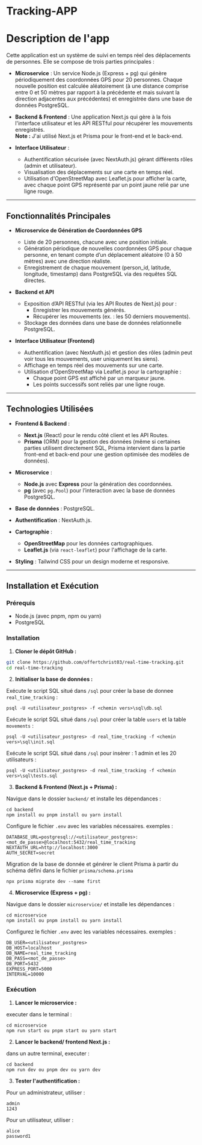 # Tracking-APP

# Description de l'app

Cette application est un système de suivi en temps réel des déplacements de personnes. Elle se compose de trois parties principales :

- **Microservice** : Un service Node.js (Express + pg) qui génère périodiquement des coordonnées GPS pour 20 personnes. Chaque nouvelle position est calculée aléatoirement (à une distance comprise entre 0 et 50 mètres par rapport à la précédente et mais suivant la direction adjacentes aux précédentes) et enregistrée dans une base de données PostgreSQL.

- **Backend & Frontend** : Une application Next.js qui gère à la fois l'interface utilisateur et les API RESTful pour récupérer les mouvements enregistrés.  
  **Note :** J'ai utilisé Next.js et Prisma pour le front-end et le back-end.

- **Interface Utilisateur** :
  - Authentification sécurisée (avec NextAuth.js) gérant différents rôles (admin et utilisateur).
  - Visualisation des déplacements sur une carte en temps réel.
  - Utilisation d'OpenStreetMap avec Leaflet.js pour afficher la carte, avec chaque point GPS représenté par un point jaune relié par une ligne rouge.

---

## Fonctionnalités Principales

- **Microservice de Génération de Coordonnées GPS**

  - Liste de 20 personnes, chacune avec une position initiale.
  - Génération périodique de nouvelles coordonnées GPS pour chaque personne, en tenant compte d’un déplacement aléatoire (0 à 50 mètres) avec une direction réaliste.
  - Enregistrement de chaque mouvement (person_id, latitude, longitude, timestamp) dans PostgreSQL via des requêtes SQL directes.

- **Backend et API**

  - Exposition d’API RESTful (via les API Routes de Next.js) pour :
    - Enregistrer les mouvements générés.
    - Récupérer les mouvements (ex. : les 50 derniers mouvements).
  - Stockage des données dans une base de données relationnelle PostgreSQL.

- **Interface Utilisateur (Frontend)**
  - Authentification (avec NextAuth.js) et gestion des rôles (admin peut voir tous les mouvements, user uniquement les siens).
  - Affichage en temps réel des mouvements sur une carte.
  - Utilisation d’OpenStreetMap via Leaflet.js pour la cartographie :
    - Chaque point GPS est affiché par un marqueur jaune.
    - Les points successifs sont reliés par une ligne rouge.

---

## Technologies Utilisées

- **Frontend & Backend** :

  - **Next.js** (React) pour le rendu côté client et les API Routes.
  - **Prisma** (ORM) pour la gestion des données (même si certaines parties utilisent directement SQL, Prisma intervient dans la partie front-end et back-end pour une gestion optimisée des modèles de données).

- **Microservice** :

  - **Node.js** avec **Express** pour la génération des coordonnées.
  - **pg** (avec `pg.Pool`) pour l’interaction avec la base de données PostgreSQL.

- **Base de données** : PostgreSQL.

- **Authentification** : NextAuth.js.

- **Cartographie** :

  - **OpenStreetMap** pour les données cartographiques.
  - **Leaflet.js** (via `react-leaflet`) pour l'affichage de la carte.

- **Styling** : Tailwind CSS pour un design moderne et responsive.

---

## Installation et Exécution

### Prérequis

- Node.js (avec pnpm, npm ou yarn)
- PostgreSQL

### Installation

1. **Cloner le dépôt GitHub :**

```bash
git clone https://github.com/offertchrist03/real-time-tracking.git
cd real-time-tracking

```

2. **Initialiser la base de données :**

Exécute le script SQL situé dans `/sql` pour créer la base de donnee `real_time_tracking` :

```
psql -U <utilisateur_postgres> -f <chemin vers>\sql\db.sql
```

Exécute le script SQL situé dans `/sql` pour créer la table `users` et la table `movements` :

```
psql -U <utilisateur_postgres> -d real_time_tracking -f <chemin vers>\sql\init.sql
```

Exécute le script SQL situé dans `/sql` pour insèrer : 1 admin et les 20 utilisateurs :

```
psql -U <utilisateur_postgres> -d real_time_tracking -f <chemin vers>\sql\tests.sql
```

3. **Backend & Frontend (Next.js + Prisma) :**

Navigue dans le dossier `backend/` et installe les dépendances :

```
cd backend
npm install ou pnpm install ou yarn install
```

Configure le fichier `.env` avec les variables nécessaires. exemples :

```
DATABASE_URL=postgresql://<utilisateur_postgres>:<mot_de_passe>@localhost:5432/real_time_tracking
NEXTAUTH_URL=http://localhost:3000
AUTH_SECRET=secret
```

Migration de la base de donnée et générer le client Prisma à partir du schéma défini dans le fichier `prisma/schema.prisma`

```
npx prisma migrate dev --name first
```

4. **Microservice (Express + pg) :**

Navigue dans le dossier `microservice/` et installe les dépendances :

```
cd microservice
npm install ou pnpm install ou yarn install
```

Configurez le fichier `.env` avec les variables nécessaires. exemples :

```
DB_USER=<utilisateur_postgres>
DB_HOST=localhost
DB_NAME=real_time_tracking
DB_PASS=<mot_de_passe>
DB_PORT=5432
EXPRESS_PORT=5000
INTERVAL=10000
```

### Exécution

1. **Lancer le microservice :**

executer dans le terminal :

```
cd microservice
npm run start ou pnpm start ou yarn start
```

2. **Lancer le backend/ frontend Next.js :**

dans un autre terminal, executer :

```
cd backend
npm run dev ou pnpm dev ou yarn dev
```

3. **Tester l'authentification :**

Pour un administrateur, utiliser :
```
admin
1243
```

Pour un utilisateur, utiliser :
```
alice
password1
```

